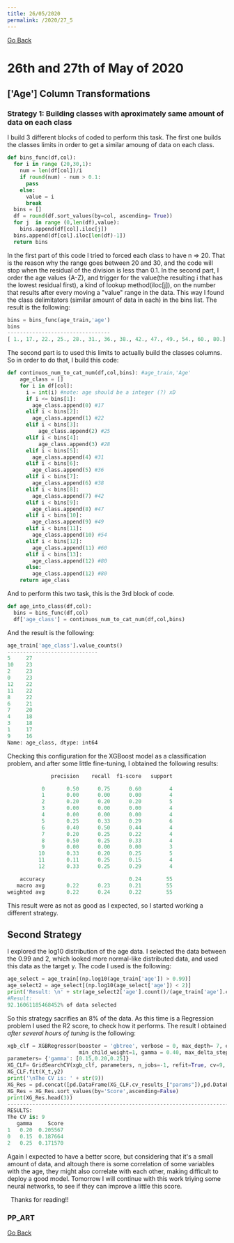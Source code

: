 ```yaml
---
title: 26/05/2020
permalink: /2020/27_5
---
```

[Go Back](https://paulb86uk.github.io/PP_ART.github.io/)

# 26th and 27th of May of 2020
## ['Age'] Column Transformations
### Strategy 1: Building classes with aproximately same amount of data on each class
I build 3 different blocks of coded to perform this task. The first one builds the classes limits in order to get a similar amoung of data on each class. 

```python
def bins_func(df,col):
  for i in range (20,30,1):
    num = len(df[col])/i
    if round(num) - num > 0.1:
      pass
    else:
      value = i
      break
  bins = []
  df = round(df.sort_values(by=col, ascending= True))
  for j  in range (0,len(df),value):
    bins.append(df[col].iloc[j])
  bins.append(df[col].iloc[len(df)-1])
  return bins
```
In the first part of this code I tried to forced each class to have n => 20. That is the reason why the range goes between 20 and 30, and the code will stop when the residual of the division is less than 0.1. In the second part,  I order the age values {A-Z}, and trigger for the value(the resulting i that has the lowest residual first), a kind of lookup method(iloc[j]), on the number that results after every moving a "value" range in the data. This way I found the class delimitators (similar amount of data in each) in the bins list.
The result is the following:

```python
bins = bins_func(age_train,'age')
bins
---------------------------------
[ 1., 17., 22., 25., 28., 31., 36., 38., 42., 47., 49., 54., 60., 80.]
```
The second part is to used this limits to actually build the classes columns. So in order to do that, I build this code:
```python
def continuos_num_to_cat_num(df,col,bins): #age_train,'Age'
    age_class = []
    for i in df[col]:
      i = int(i) #note: age should be a integer (?) xD
      if i <= bins[1]:
        age_class.append(0) #17
      elif i < bins[2]:
        age_class.append(1) #22
      elif i < bins[3]:
          age_class.append(2) #25
      elif i < bins[4]:
          age_class.append(3) #28
      elif i < bins[5]:
        age_class.append(4) #31
      elif i < bins[6]:
        age_class.append(5) #36
      elif i < bins[7]:
        age_class.append(6) #38
      elif i < bins[8]:
        age_class.append(7) #42
      elif i < bins[9]:
        age_class.append(8) #47
      elif i < bins[10]:
        age_class.append(9) #49
      elif i < bins[11]:
        age_class.append(10) #54
      elif i < bins[12]:
        age_class.append(11) #60
      elif i < bins[13]:
        age_class.append(12) #80
      else:
        age_class.append(12) #80
    return age_class
```
And to perform this two task, this is the 3rd block of code.
```python
def age_into_class(df,col):
  bins = bins_func(df,col)
  df['age_class'] = continuos_num_to_cat_num(df,col,bins)
```
And the result is the following:

```python
age_train['age_class'].value_counts()
-----------------------------
5     27
10    23
2     23
0     23
12    22
11    22
8     22
6     21
7     20
4     18
3     18
1     17
9     16
Name: age_class, dtype: int64
```
Checking this configuration for the XGBoost model as a classification problem, and after some little fine-tuning, I obtained the following results:
```python
              precision    recall  f1-score   support

           0       0.50      0.75      0.60         4
           1       0.00      0.00      0.00         4
           2       0.20      0.20      0.20         5
           3       0.00      0.00      0.00         4
           4       0.00      0.00      0.00         4
           5       0.25      0.33      0.29         6
           6       0.40      0.50      0.44         4
           7       0.20      0.25      0.22         4
           8       0.50      0.25      0.33         4
           9       0.00      0.00      0.00         3
          10       0.33      0.20      0.25         5
          11       0.11      0.25      0.15         4
          12       0.33      0.25      0.29         4

    accuracy                           0.24        55
   macro avg       0.22      0.23      0.21        55
weighted avg       0.22      0.24      0.22        55
```
This result were as not as good as I expected, so I started working a different strategy.

## Second Strategy
I explored the log10 distribution of the age data. I selected the data between the 0.99 and 2, which looked more normal-like distributed data, and used this data as the target y.
The code I used is the following:
```python
age_select = age_train[(np.log10(age_train['age']) > 0.99)]
age_select2 = age_select[(np.log10(age_select['age']) < 2)]
print('Result: \n' + str(age_select2['age'].count()/(age_train['age'].count()) * 100) + '% of data selected\n')
#Result: 
92.16061185468452% of data selected
```
So this strategy sacrifies an 8% of the data. As this time is a Regression problem I used the R2 score, to check how it performs. The result I obtained *after several hours of tuning* is the following:

```python
xgb_clf = XGBRegressor(booster = 'gbtree', verbose = 0, max_depth= 7, eta = 0.15, n_estimators = 2500, eval_metric ='rmse', 
                       min_child_weight=1, gamma = 0.40, max_delta_step= 1, subsample=0.75, colsample_bytree=0.5, objective = 'reg:squarederror', alpha = 0.8, scale_pos_weight=1, random_state= 79)
parameters= {'gamma': [0.15,0.20,0.25]}
XG_CLF= GridSearchCV(xgb_clf, parameters, n_jobs=-1, refit=True, cv=9, verbose=False, scoring= r2_scorer)
XG_CLF.fit(X_t,y2)
print('\nThe CV is: ' + str(9))
XG_Res = pd.concat([pd.DataFrame(XG_CLF.cv_results_["params"]),pd.DataFrame(XG_CLF.cv_results_["mean_test_score"], columns=["Score"])],axis=1)
XG_Res = XG_Res.sort_values(by='Score',ascending=False)
print(XG_Res.head(3))
----------------------------------------------------------------------------------
RESULTS:
The CV is: 9
   gamma     Score
1   0.20  0.205567
0   0.15  0.187664
2   0.25  0.171570
```
Again I expected to have a better score, but considering that it's a small amount of data, and altough there is  some correlation of some variables with the age, they might also correlate with each other, making difficult to deploy a good model.
Tomorrow I will continue with this work triying some neural networks, to see if they can improve a little this score.

&nbsp;
Thanks for reading!!

### PP_ART

[Go Back](https://paulb86uk.github.io/PP_ART.github.io/)
